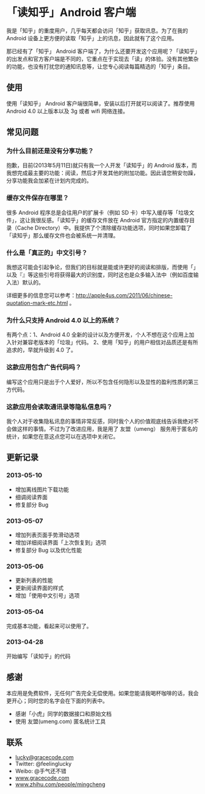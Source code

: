 # 「读知乎」Android 客户端

我是「知乎」的重度用户，几乎每天都会访问「知乎」获取讯息。为了在我的 Android 设备上更方便的读取「知乎」上的讯息，因此就有了这个应用。

那已经有了「知乎」 Android 客户端了，为什么还要开发这个应用呢？「读知乎」的出发点和官方客户端是不同的，它重点在于实现去「读」的体验。没有其他繁杂的功能，也没有打扰您的通知讯息等，让您专心阅读每篇精选的「知乎」条目。

## 使用

使用「读知乎」 Android 客户端很简单，安装以后打开就可以阅读了。推荐使用 Android 4.0 以上版本以及 3g 或者 wifi 网络连接。


## 常见问题

### 为什么目前还是没有分享功能？

抱歉，目前(2013年5月11日)就只有我一个人开发「读知乎」的 Android 版本，而我想完成最主要的功能：阅读，然后才开发其他的附加功能。因此请您稍安勿躁，分享功能我会加紧在计划内完成的。

### 缓存文件保存在哪里？

很多 Android 程序总是会往用户的扩展卡（例如 SD 卡）中写入缓存等「垃圾文件」，这让我很反感。「读知乎」的缓存文件放在 Android 官方指定的内置缓存目录（Cache Directory）中。我提供了个清除缓存功能选项，同时如果您卸载了「读知乎」那么缓存文件也会被系统一并清理。

### 什么是「真正的」中文引号？

我想这可能会引起争论，但我们的目标就是能或许更好的阅读和排版，而使用「」以及『』等这些引号将获得最大的识别度，同时这也是众多输入法中（例如百度输入法）默认的。

详细更多的信息您可以参考：http://apple4us.com/2011/06/chinese-quotation-mark-etc.html 。

### 为什么只支持 Android 4.0 以上的系统？

有两个点：1、Android 4.0 全新的设计以及方便开发，个人不想在这个应用上加入针对兼容老版本的「垃圾」代码。 2、使用「知乎」的用户相信对品质还是有所追求的，早就升级到 4.0 了。

### 这款应用包含广告代码吗？

编写这个应用只是出于个人爱好，所以不包含任何隐形以及显性的盈利性质的第三方代码。

### 这款应用会读取通讯录等隐私信息吗？

我个人对于收集隐私讯息的事情非常反感，同时我个人的价值观底线告诉我绝对不会做这样的事情。不过为了改进应用，我是用了 友盟（umeng） 服务用于匿名的统计，如果您在意这点您可以在选项中关闭它。


## 更新记录

### 2013-05-10

* 增加离线图片下载功能
* 细调阅读界面
* 修复部分 Bug

### 2013-05-07

* 增加列表页面手势滑动选项
* 增加详细阅读界面「上次恢复到」选项
* 修复部分 Bug 以及优化性能


### 2013-05-06

* 更新列表的性能
* 更新阅读界面的样式
* 增加「使用中文引号」选项

### 2013-05-04

完成基本功能，看起来可以使用了。

### 2013-04-28

开始编写「读知乎」的代码


## 感谢

本应用是免费软件，无任何广告完全无偿使用。如果您能请我喝杯咖啡的话，我会更开心；同时您的名字会在下面的列表中。

* 感谢「小虎」同学的数据接口和原始文档
* 使用 友盟(umeng.com) 匿名统计工具

## 联系

* lucky@gracecode.com
* Twitter: @feelinglucky
* Weibo: @手气还不错
* www.gracecode.com
* www.zhihu.com/people/mingcheng

